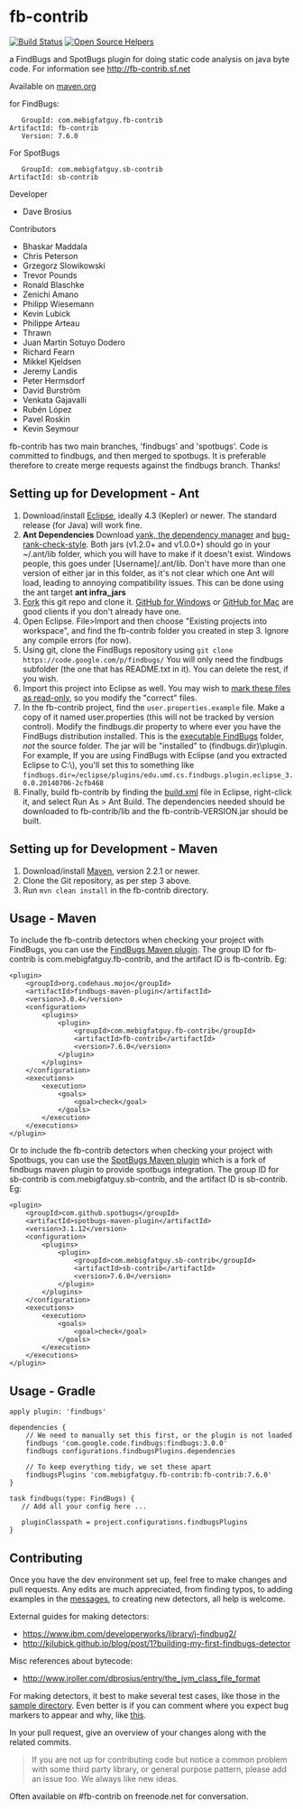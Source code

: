 fb-contrib
==========

[![Build Status](https://travis-ci.org/mebigfatguy/fb-contrib.svg?branch=master)](https://travis-ci.org/mebigfatguy/fb-contrib)
[![Open Source Helpers](https://www.codetriage.com/mebigfatguy/fb-contrib/badges/users.svg)](https://www.codetriage.com/mebigfatguy/fb-contrib)

a FindBugs and SpotBugs plugin for doing static code analysis on java byte code.
For information see http://fb-contrib.sf.net



Available on [maven.org](http://search.maven.org/#search%7Cgav%7C1%7Cg%3A%22com.mebigfatguy.fb-contrib%22%20AND%20a%3A%22fb-contrib%22)

for FindBugs:

       GroupId: com.mebigfatguy.fb-contrib
    ArtifactId: fb-contrib
       Version: 7.6.0
       
For SpotBugs

       GroupId: com.mebigfatguy.sb-contrib
    ArtifactId: sb-contrib
       
       
Developer
* Dave Brosius


Contributors
* Bhaskar Maddala
* Chris Peterson
* Grzegorz Slowikowski
* Trevor Pounds
* Ronald Blaschke
* Zenichi Amano
* Philipp Wiesemann
* Kevin Lubick
* Philippe Arteau
* Thrawn
* Juan Martin Sotuyo Dodero
* Richard Fearn
* Mikkel Kjeldsen
* Jeremy Landis
* Peter Hermsdorf
* David Burström
* Venkata Gajavalli
* Rubén López
* Pavel Roskin
* Kevin Seymour


fb-contrib has two main branches, 'findbugs' and 'spotbugs'. Code is committed to findbugs, and then merged to spotbugs.
It is preferable therefore to create merge requests against the findbugs branch. Thanks!


## Setting up for Development - Ant
1. Download/install [Eclipse](https://www.eclipse.org/home/index.php), ideally 4.3 (Kepler) or newer.  The standard release (for Java) will work fine.
2. **Ant Dependencies** Download [yank, the dependency manager](http://search.maven.org/#search%7Cgav%7C1%7Cg%3A%22com.mebigfatguy.yank%22%20AND%20a%3A%22yank%22) and [bug-rank-check-style](https://bitbucket.org/klubick/bugrankcheckstyle/downloads).  Both jars (v1.2.0+ and v1.0.0+) should go in your ~/.ant/lib folder, which you will have to make if it doesn't exist.  Windows people, this goes under [Username]/.ant/lib.
Don't have more than one version of either jar in this folder, as it's not clear which one Ant will load, leading to annoying compatibility issues. This can be done using the ant target **ant infra_jars**
3. [Fork](https://help.github.com/articles/fork-a-repo) this git repo and clone it.  [GitHub for Windows](https://windows.github.com/) or [GitHub for Mac](https://mac.github.com/) are good clients if you don't already have one.
4. Open Eclipse.  File>Import and then choose "Existing projects into workspace", and find the fb-contrib folder you created in step 3.  Ignore any compile errors (for now).
5. Using git, clone the FindBugs repository using `git clone https://code.google.com/p/findbugs/`  You will only need the findbugs subfolder (the one that has README.txt in it).  You can delete the rest, if you wish.
6. Import this project into Eclipse as well.  You may wish to [mark these files as read-only](https://cloud.githubusercontent.com/assets/6819944/3866638/801ae098-1fdc-11e4-9fce-1fdecb81402f.gif), so you modify the "correct" files.
7. In the fb-contrib project, find the `user.properties.example` file.  Make a copy of it named user.properties (this will not be tracked by version control). Modify the findbugs.dir property to where ever you have the FindBugs distribution installed.  This is the [executable FindBugs](http://findbugs.sourceforge.net/downloads.html) folder, *not* the source folder.  The jar will be "installed" to (findbugs.dir)\plugin.
For example, If you are using FindBugs with Eclipse (and you extracted Eclipse to C:\\), you'll set this to something like `findbugs.dir=/eclipse/plugins/edu.umd.cs.findbugs.plugin.eclipse_3.0.0.20140706-2cfb468`
8. Finally, build fb-contrib by finding the [build.xml](https://github.com/mebigfatguy/fb-contrib/blob/717f757d69c098e1baf786d3e7c03efacf2bbfaf/build.xml) file in Eclipse, right-click it, and select Run As > Ant Build.  The dependencies needed should be downloaded to fb-contrib/lib and the fb-contrib-VERSION.jar should be built.

## Setting up for Development - Maven
1. Download/install [Maven](https://maven.apache.org), version 2.2.1 or newer.
2. Clone the Git repository, as per step 3 above.
3. Run `mvn clean install` in the fb-contrib directory.

## Usage - Maven

To include the fb-contrib detectors when checking your project with FindBugs, you can use the [FindBugs Maven plugin](https://gleclaire.github.io/findbugs-maven-plugin/usage.html).
The group ID for fb-contrib is com.mebigfatguy.fb-contrib, and the artifact ID is fb-contrib. Eg:

~~~~
<plugin>
    <groupId>org.codehaus.mojo</groupId>
    <artifactId>findbugs-maven-plugin</artifactId>
    <version>3.0.4</version>
    <configuration>
        <plugins>
            <plugin>
                <groupId>com.mebigfatguy.fb-contrib</groupId>
                <artifactId>fb-contrib</artifactId>
                <version>7.6.0</version>
            </plugin>
        </plugins>
    </configuration>
    <executions>
        <execution>
            <goals>
                <goal>check</goal>
            </goals>
        </execution>
    </executions>
</plugin>
~~~~

Or to include the fb-contrib detectors when checking your project with Spotbugs, you can use the [SpotBugs Maven plugin](https://github.com/spotbugs/spotbugs-maven-plugin) which is a fork of findbugs maven plugin to provide spotbugs integration.
The group ID for sb-contrib is com.mebigfatguy.sb-contrib, and the artifact ID is sb-contrib. Eg:

~~~~
<plugin>
    <groupId>com.github.spotbugs</groupId>
    <artifactId>spotbugs-maven-plugin</artifactId>
    <version>3.1.12</version>
    <configuration>
        <plugins>
            <plugin>
                <groupId>com.mebigfatguy.sb-contrib</groupId>
                <artifactId>sb-contrib</artifactId>
                <version>7.6.0</version>
            </plugin>
        </plugins>
    </configuration>
    <executions>
        <execution>
            <goals>
                <goal>check</goal>
            </goals>
        </execution>
    </executions>
</plugin>
~~~~


## Usage - Gradle

~~~~
apply plugin: 'findbugs'

dependencies {
    // We need to manually set this first, or the plugin is not loaded
    findbugs 'com.google.code.findbugs:findbugs:3.0.0'
    findbugs configurations.findbugsPlugins.dependencies

    // To keep everything tidy, we set these apart
    findbugsPlugins 'com.mebigfatguy.fb-contrib:fb-contrib:7.6.0'
}

task findbugs(type: FindBugs) {
   // Add all your config here ...

   pluginClasspath = project.configurations.findbugsPlugins
}
~~~~
## Contributing
Once you have the dev environment set up, feel free to make changes and pull requests.
Any edits are much appreciated, from finding typos, to adding examples in the [messages](https://github.com/mebigfatguy/fb-contrib/blob/master/etc/messages.xml), to creating new detectors, all help is welcome.

External guides for making detectors:
- https://www.ibm.com/developerworks/library/j-findbug2/
- http://kjlubick.github.io/blog/post/1?building-my-first-findbugs-detector

Misc references about bytecode:
- http://www.jroller.com/dbrosius/entry/the_jvm_class_file_format

For making detectors, it best to make several test cases, like those in the [sample directory](https://github.com/mebigfatguy/fb-contrib/tree/master/samples).  Even better is if you can comment where you expect bug markers to appear and why, like [this](https://github.com/mebigfatguy/fb-contrib/blob/717f757d69c098e1baf786d3e7c03efacf2bbfaf/samples/HES_Sample.java#L313).

In your pull request, give an overview of your changes along with the related commits.

> If you are not up for contributing code but notice a common problem with some third party library, or general purpose pattern, please add an issue too. We always like new ideas.


Often available on #fb-contrib on freenode.net for conversation.
